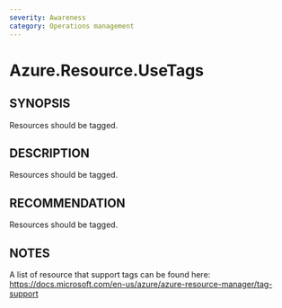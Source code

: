 ```yaml
---
severity: Awareness
category: Operations management
---
```


# Azure.Resource.UseTags

## SYNOPSIS

Resources should be tagged.

## DESCRIPTION

Resources should be tagged.

## RECOMMENDATION

Resources should be tagged.

## NOTES

A list of resource that support tags can be found here: https://docs.microsoft.com/en-us/azure/azure-resource-manager/tag-support

